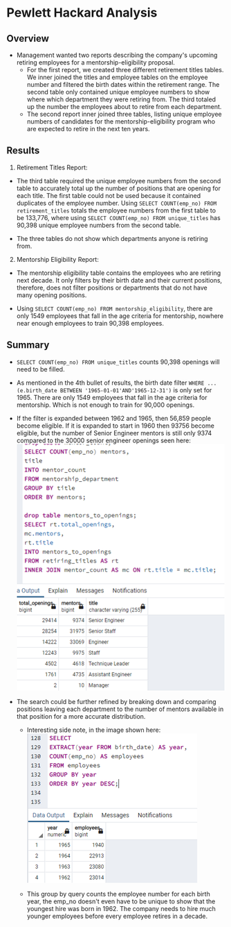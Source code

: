 # Pewlett Hackard Analysis

## Overview
- Management wanted two reports describing the company's upcoming retiring employees for a mentorship-eligibility proposal.
  - For the first report, we created three different retirement titles tables. We inner joined the titles and employee tables on the employee number and filtered the birth dates within the retirement range. The second table only contained unique employee numbers to show where which department they were retiring from. The third totaled up the number the employees about to retire from each department.
  - The second report inner joined three tables, listing unique employee numbers of candidates for the mentorship-eligibility program who are expected to retire in the next ten years.

## Results
1. Retirement Titles Report:
- The third table required the unique employee numbers from the second table to accurately total up the number of positions that are opening for each title. The first table could not be used because it contained duplicates of the employee number. Using `SELECT COUNT(emp_no) FROM retirement_titles` totals the employee numbers from the first table to be 133,776, where using `SELECT COUNT(emp_no) FROM unique_titles` has 90,398 unique employee numbers from the second table.

- The three tables do not show which departments anyone is retiring from.

2. Mentorship Eligibility Report:
-  The mentorship eligibility table contains the employees who are retiring next decade. It only filters by their birth date and their current positions, therefore, does not filter positions or departments that do not have many opening positions.

- Using `SELECT COUNT(emp_no) FROM mentorship_eligibility`, there are only 1549 employees that fall in the age criteria for mentorship, nowhere near enough employees to train 90,398 employees.

## Summary
- `SELECT COUNT(emp_no) FROM unique_titles` counts 90,398 openings will need to be filled.

- As mentioned in the 4th bullet of results, the birth date filter `WHERE ... (e.birth_date BETWEEN '1965-01-01'AND'1965-12-31')` is only set for 1965. There are only 1549 employees that fall in the age criteria for mentorship. Which is not enough to train for 90,000 openings.
- If the filter is expanded between 1962 and 1965, then 56,859 people become eligible. If it is expanded to start in 1960 then 93756 become eligible, but the number of Senior Engineer mentors is still only 9374 compared to the 30000 senior engineer openings seen here: ![mentors_to_openings](https://github.com/taherrin92/Pewlett-Hackard-Analysis/blob/main/Queries/Data/Challenge_Data/total_openings_to_mentors_1960.png)




- The search could be further refined by breaking down and comparing positions leaving each department to the number of mentors available in that position for a more accurate distribution.

  - Interesting side note, in the image shown here: ![employees_by_age](https://github.com/taherrin92/Pewlett-Hackard-Analysis/blob/main/Queries/Data/Challenge_Data/employees_by_year.png)


  - This group by query counts the employee number for each birth year, the emp_no doesn't even have to be unique to show that the youngest hire was born in 1962. The company needs to hire much younger employees before every employee retires in a decade.
